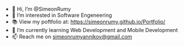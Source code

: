 - 👋 Hi, I’m @SimeonRumy
- 👀 I’m interested in Software Engeneering 
- 📚 View my poftfolio at: https://simeonrumy.github.io/Portfolio/
- 🌱 I’m currently learning Web Development and Mobile Development 
- 📫 Reach me on simeonrumyannikov@gmail.com

<!---
SimeonRumy/SimeonRumy is a ✨ special ✨ repository because its `README.md` (this file) appears on your GitHub profile.
You can click the Preview link to take a look at your changes.
--->
